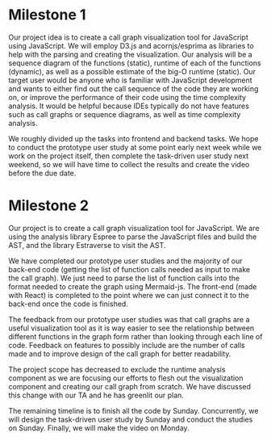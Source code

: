 # Milestone 1

Our project idea is to create a call graph visualization tool for JavaScript using JavaScript. We will employ D3.js and acornjs/esprima as libraries to help with the parsing and creating the visualization. Our analysis will be a sequence diagram of the functions (static), runtime of each of the functions (dynamic), as well as a possible estimate of the big-O runtime (static). Our target user would be anyone who is familiar with JavaScript development and wants to either find out the call sequence of the code they are working on, or improve the performance of their code using the time complexity analysis. It would be helpful because IDEs typically do not have features such as call graphs or sequence diagrams, as well as time complexity analysis.

We roughly divided up the tasks into frontend and backend tasks. We hope to conduct the prototype user study at some point early next week while we work on the project itself, then complete the task-driven user study next weekend, so we will have time to collect the results and create the video before the due date.

# Milestone 2

Our project is to create a call graph visualization tool for JavaScript. We are using the analysis library Espree to parse the JavaScript files and build the AST, and the library Estraverse to visit the AST. 

We have completed our prototype user studies and the majority of our back-end code (getting the list of function calls needed as input to make the call graph). We just need to parse the list of function calls into the format needed to create the graph using Mermaid-js. The front-end (made with React) is completed to the point where we can just connect it to the back-end once the code is finished. 

The feedback from our prototype user studies was that call graphs are a useful visualization tool as it is way easier to see the relationship between different functions in the graph form rather than looking through each line of code. Feedback on features to possibly include are the number of calls made and to improve design of the call graph for better readability.  

The project scope has decreased to exclude the runtime analysis component as we are focusing our efforts to flesh out the visualization component and creating our call graph from scratch. We have discussed this change with our TA and he has greenlit our plan. 

The remaining timeline is to finish all the code by Sunday. Concurrently, we will design the task-driven user study by Sunday and conduct the studies on Sunday. Finally, we will make the video on Monday.
